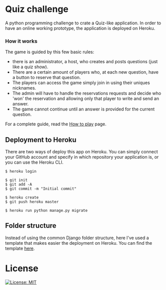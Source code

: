 # Quiz challenge
A python programming challenge to crate a Quiz-like application.
In order to have an online working prototype,
the application is deployed on Heroku.

### How it works
The game is guided by this few basic rules:
* there is an administrator, a host, who creates and posts questions
(just like a quiz show).
* There are a certain amount of players who, at each new question,
have a button to reserve that question.
* The players can access the game simply join in using their uniques nicknames.
* The admin will have to handle the reservations requests and decide who 'won'
the reservation and allowing only that player to write and send an answer.
* The game cannot continue until an answer is provided for the current question.

For a complete guide, read the [How to play](how_to_play.md) page.

## Deployment to Heroku
There are two ways of deploy this app on Heroku.
You can simply connect your GitHub account and specify in which repository
your application is, or you can use the Heroku CLI.
```
$ heroku login

$ git init
$ git add -A
$ git commit -m "Initial commit"

$ heroku create
$ git push heroku master

$ heroku run python manage.py migrate
```

## Folder structure
Instead of using the common Django folder structure, here I've used a template
that makes easier the deployment on Heroku.
You can find the template [here](https://github.com/heroku/heroku-django-template).

# License
[![License: MIT](https://img.shields.io/badge/License-MIT-yellow.svg)](https://opensource.org/licenses/MIT)

